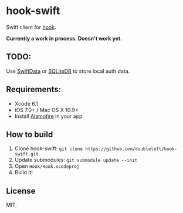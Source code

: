 hook-swift
===

Swift client for [hook](https://github.com/doubleleft/hook).

**Currently a work in process. Doesn't work yet.**

TODO:
---

Use [SwiftData](https://github.com/ryanfowler/SwiftData) or
[SQLiteDB](https://github.com/FahimF/SQLiteDB) to store local auth data.

Requirements:
---

- Xcode 6.1
- iOS 7.0+ / Mac OS X 10.9+
- Install [Alamofire](https://github.com/Alamofire/Alamofire#installation) in
  your app.

How to build
---

1. Clone hook-swift: `git clone https://github.com/doubleleft/hook-swift.git`
2. Update submodules: `git submodule update --init`
3. Open `Hook/Hook.xcodeproj`
4. Build it!

License
---

MIT.
